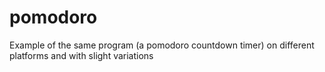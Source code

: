 # pomodoro
Example of the same program (a pomodoro countdown timer) on different platforms and with slight variations
